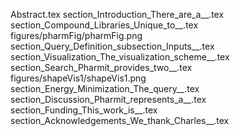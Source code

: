 Abstract.tex
section_Introduction_There_are_a__.tex
section_Compound_Libraries_Unique_to__.tex
figures/pharmFig/pharmFig.png
section_Query_Definition_subsection_Inputs__.tex
section_Visualization_The_visualization_scheme__.tex
section_Search_Pharmit_provides_two__.tex
figures/shapeVis1/shapeVis1.png
section_Energy_Minimization_The_query__.tex
section_Discussion_Pharmit_represents_a__.tex
section_Funding_This_work_is__.tex
section_Acknowledgements_We_thank_Charles__.tex